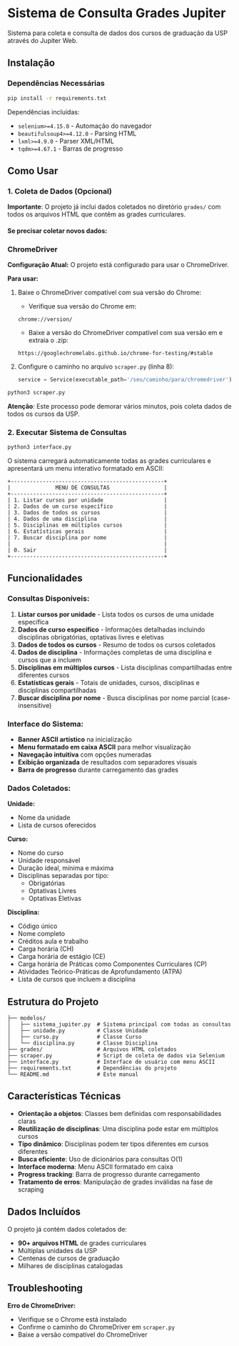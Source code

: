 # Sistema de Consulta Grades Jupiter

Sistema para coleta e consulta de dados dos cursos de graduação da USP através do Jupiter Web.

## Instalação

### Dependências Necessárias

```bash
pip install -r requirements.txt
```

Dependências incluídas:
- `selenium>=4.15.0` - Automação do navegador
- `beautifulsoup4>=4.12.0` - Parsing HTML
- `lxml>=4.9.0` - Parser XML/HTML
- `tqdm>=4.67.1` - Barras de progresso


## Como Usar

### 1. Coleta de Dados (Opcional)

**Importante**: O projeto já inclui dados coletados no diretório `grades/` com todos os arquivos HTML que contêm as grades curriculares.

#### Se precisar coletar novos dados:

### ChromeDriver

**Configuração Atual:**
O projeto está configurado para usar o ChromeDriver.

**Para usar:**
1. Baixe o ChromeDriver compatível com sua versão do Chrome:
   - Verifique sua versão do Chrome em:
   ```
   chrome://version/
   ```
   - Baixe a versão do ChromeDriver compatível com sua versão em e extraia o .zip:
   ```
   https://googlechromelabs.github.io/chrome-for-testing/#stable
   ```

2. Configure o caminho no arquivo `scraper.py` (linha 8):
   ```python
   service = Service(executable_path='/seu/caminho/para/chromedriver')
   ```

```bash
python3 scraper.py
```

**Atenção**: Este processo pode demorar vários minutos, pois coleta dados de todos os cursos da USP.

### 2. Executar Sistema de Consultas

```bash
python3 interface.py
```

O sistema carregará automaticamente todas as grades curriculares e apresentará um menu interativo formatado em ASCII:

```
+------------------------------------------------+
|              MENU DE CONSULTAS                 |
+------------------------------------------------+
| 1. Listar cursos por unidade                   |
| 2. Dados de um curso específico                |
| 3. Dados de todos os cursos                    |
| 4. Dados de uma disciplina                     |
| 5. Disciplinas em múltiplos cursos             |
| 6. Estatísticas gerais                         |
| 7. Buscar disciplina por nome                  |
|                                                |
| 0. Sair                                        |
+------------------------------------------------+
```

## Funcionalidades

### Consultas Disponíveis:

1. **Listar cursos por unidade** - Lista todos os cursos de uma unidade específica
2. **Dados de curso específico** - Informações detalhadas incluindo disciplinas obrigatórias, optativas livres e eletivas
3. **Dados de todos os cursos** - Resumo de todos os cursos coletados
4. **Dados de disciplina** - Informações completas de uma disciplina e cursos que a incluem
5. **Disciplinas em múltiplos cursos** - Lista disciplinas compartilhadas entre diferentes cursos
6. **Estatísticas gerais** - Totais de unidades, cursos, disciplinas e disciplinas compartilhadas
7. **Buscar disciplina por nome** - Busca disciplinas por nome parcial (case-insensitive)

### Interface do Sistema:

- **Banner ASCII artístico** na inicialização
- **Menu formatado em caixa ASCII** para melhor visualização
- **Navegação intuitiva** com opções numeradas
- **Exibição organizada** de resultados com separadores visuais
- **Barra de progresso** durante carregamento das grades

### Dados Coletados:

**Unidade:**
- Nome da unidade
- Lista de cursos oferecidos

**Curso:**
- Nome do curso
- Unidade responsável
- Duração ideal, mínima e máxima
- Disciplinas separadas por tipo:
  - Obrigatórias
  - Optativas Livres  
  - Optativas Eletivas

**Disciplina:**
- Código único
- Nome completo
- Créditos aula e trabalho
- Carga horária (CH)
- Carga horária de estágio (CE)
- Carga horária de Práticas como Componentes Curriculares (CP)
- Atividades Teórico-Práticas de Aprofundamento (ATPA)
- Lista de cursos que incluem a disciplina

## Estrutura do Projeto

```
├── modelos/
│   ├── sistema_jupiter.py  # Sistema principal com todas as consultas
│   ├── unidade.py          # Classe Unidade
│   ├── curso.py            # Classe Curso  
│   └── disciplina.py       # Classe Disciplina
├── grades/                 # Arquivos HTML coletados
├── scraper.py              # Script de coleta de dados via Selenium
├── interface.py            # Interface de usuário com menu ASCII
├── requirements.txt        # Dependências do projeto
└── README.md               # Este manual
```

## Características Técnicas

- **Orientação a objetos**: Classes bem definidas com responsabilidades claras
- **Reutilização de disciplinas**: Uma disciplina pode estar em múltiplos cursos
- **Tipo dinâmico**: Disciplinas podem ter tipos diferentes em cursos diferentes
- **Busca eficiente**: Uso de dicionários para consultas O(1)
- **Interface moderna**: Menu ASCII formatado em caixa
- **Progress tracking**: Barra de progresso durante carregamento
- **Tratamento de erros**: Manipulação de grades inválidas na fase de scraping


## Dados Incluídos

O projeto já contém dados coletados de:
- **90+ arquivos HTML** de grades curriculares
- Múltiplas unidades da USP
- Centenas de cursos de graduação
- Milhares de disciplinas catalogadas



## Troubleshooting

**Erro de ChromeDriver:**
- Verifique se o Chrome está instalado
- Confirme o caminho do ChromeDriver em `scraper.py`
- Baixe a versão compatível do ChromeDriver

